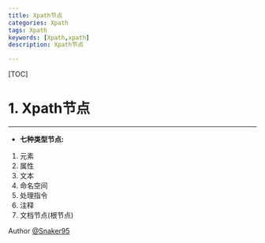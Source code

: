 ```yaml
---
title: Xpath节点
categories: Xpath   
tags: Xpath
keywords: [Xpath,xpath]
description: Xpath节点

---
```


[TOC]

# 1. Xpath节点
---


* __七种类型节点:__
1. 元素
2. 属性
3. 文本
4. 命名空间
5. 处理指令
6. 注释
7. 文档节点(根节点)


Author [@Snaker95][1]

[1]: http://www.sharedsea.com


